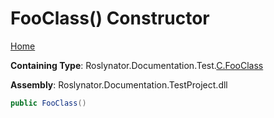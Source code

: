 # FooClass\(\) Constructor

[Home](../../../../../../README.md#_top)

**Containing Type**: Roslynator\.Documentation\.Test\.[C.FooClass](../README.md#_top)

**Assembly**: Roslynator\.Documentation\.TestProject\.dll

```csharp
public FooClass()
```

